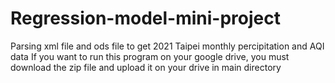 # Regression-model-mini-project
Parsing xml file and ods file to get 2021 Taipei monthly percipitation and AQI data
If you want to run this program on your google drive, you must download the zip file and upload it on your drive in main directory
